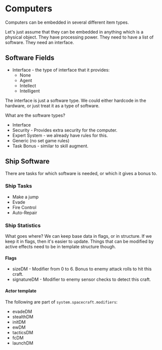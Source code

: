 # Computers

Computers can be embedded in several different item types.

Let's just assume that they can be embedded in anything which is a physical object.
They have processing power.
They need to have a list of software.
They need an interface.

## Software Fields

  * Interface - the type of interface that it provides:
    * None
    * Agent
    * Intellect
    * Intelligent

The interface is just a software type. We could either hardcode in the hardware, or just
treat it as a type of software.

What are the software types?
  * Interface
  * Security - Provides extra security for the computer.
  * Expert System - we already have rules for this.
  * Generic (no set game rules)
  * Task Bonus - similar to skill augment.


## Ship Software

There are tasks for which software is needed, or which it gives a bonus to.

### Ship Tasks

  * Make a jump
  * Evade
  * Fire Control
  * Auto-Repair


### Ship Statistics

What goes where? We can keep base data in flags, or in structure.
If we keep it in flags, then it's easier to update. Things that can be modified
by active effects need to be in template structure though.

#### Flags

  * sizeDM - Modifier from 0 to 6. Bonus to enemy attack rolls to hit this craft.
  * signatureDM - Modifier to enemy sensor checks to detect this craft.

#### Actor template

The following are part of `system.spacecraft.modifiers`:

  * evadeDM
  * stealthDM
  * initDM
  * ewDM
  * tacticsDM
  * fcDM
  * launchDM
